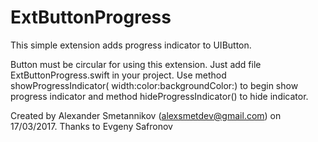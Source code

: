 # ExtButtonProgress
This simple extension adds progress indicator to UIButton. 

Button must be circular for using this extension.
Just add file ExtButtonProgress.swift in your project.
Use method showProgressIndicator( width:color:backgroundColor:) to begin show progress indicator
and method hideProgressIndicator() to hide indicator.

Created by Alexander Smetannikov (alexsmetdev@gmail.com) on 17/03/2017.
Thanks to Evgeny Safronov
